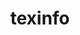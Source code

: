 ---
title: "texinfo"
layout: cache
categories: [package, develop-2024-06-16]
meta: {"versions": ["7.1"], "compilers": ["gcc@=10.2.1", "gcc@=11.4.0", "gcc@=12.3.0", "gcc@=7.3.1", "gcc@=7.5.0", "gcc@=9.4.0", "oneapi@=2024.0.0"], "oss": ["amzn2", "centos7", "ubuntu18.04", "ubuntu20.04", "ubuntu22.04"], "platforms": ["linux"], "targets": ["aarch64", "neoverse_n1", "neoverse_v1", "neoverse_v2", "ppc64le", "x86_64_v3", "x86_64_v4"], "stacks": ["aws-isc", "aws-isc-aarch64", "aws-pcluster-neoverse_v1", "aws-pcluster-x86_64_v4", "build_systems", "developer-tools-manylinux2014", "e4s", "e4s-neoverse-v2", "e4s-neoverse_v1", "e4s-oneapi", "e4s-power", "radiuss", "root", "tutorial"], "num_specs": 15, "num_specs_by_stack": {"e4s-power": 1, "root": 15, "aws-isc-aarch64": 2, "e4s-neoverse_v1": 1, "e4s-oneapi": 1, "aws-pcluster-neoverse_v1": 2, "e4s": 1, "tutorial": 1, "build_systems": 1, "radiuss": 1, "aws-isc": 1, "e4s-neoverse-v2": 1, "developer-tools-manylinux2014": 1, "aws-pcluster-x86_64_v4": 2}}
spec_details: [{"hash": "robmoffu5mz5x47xfuhbnty5vifb7aim", "compiler": "gcc@=9.4.0", "versions": ["7.1"], "os": "ubuntu20.04", "platform": "linux", "target": "ppc64le", "variants": ["build_system=autotools"], "stacks": ["e4s-power", "root"], "size": "-", "tarball": "https://binaries.spack.io/develop-2024-06-16/build_cache/linux-ubuntu20.04-ppc64le/gcc-9.4.0/texinfo-7.1/linux-ubuntu20.04-ppc64le-gcc-9.4.0-texinfo-7.1-robmoffu5mz5x47xfuhbnty5vifb7aim.spack"}, {"hash": "6wdcap24bdlxsi6qvw4d4j4guqivqwgv", "compiler": "gcc@=7.3.1", "versions": ["7.1"], "os": "amzn2", "platform": "linux", "target": "neoverse_n1", "variants": ["build_system=autotools"], "stacks": ["aws-isc-aarch64", "root"], "size": "-", "tarball": "https://binaries.spack.io/develop-2024-06-16/build_cache/linux-amzn2-neoverse_n1/gcc-7.3.1/texinfo-7.1/linux-amzn2-neoverse_n1-gcc-7.3.1-texinfo-7.1-6wdcap24bdlxsi6qvw4d4j4guqivqwgv.spack"}, {"hash": "zjxu6y3bxl5ugiauss37tg4moe6m4buu", "compiler": "gcc@=11.4.0", "versions": ["7.1"], "os": "ubuntu22.04", "platform": "linux", "target": "neoverse_v1", "variants": ["build_system=autotools"], "stacks": ["root", "e4s-neoverse_v1"], "size": "-", "tarball": "https://binaries.spack.io/develop-2024-06-16/build_cache/linux-ubuntu22.04-neoverse_v1/gcc-11.4.0/texinfo-7.1/linux-ubuntu22.04-neoverse_v1-gcc-11.4.0-texinfo-7.1-zjxu6y3bxl5ugiauss37tg4moe6m4buu.spack"}, {"hash": "lfu76y6sr5ez2uvq7hzcabuppvypuxzc", "compiler": "oneapi@=2024.0.0", "versions": ["7.1"], "os": "ubuntu22.04", "platform": "linux", "target": "x86_64_v3", "variants": ["build_system=autotools"], "stacks": ["root", "e4s-oneapi"], "size": "-", "tarball": "https://binaries.spack.io/develop-2024-06-16/build_cache/linux-ubuntu22.04-x86_64_v3/oneapi-2024.0.0/texinfo-7.1/linux-ubuntu22.04-x86_64_v3-oneapi-2024.0.0-texinfo-7.1-lfu76y6sr5ez2uvq7hzcabuppvypuxzc.spack"}, {"hash": "oumvtcjtiumpc5rn77wpw24oplkuneed", "compiler": "gcc@=12.3.0", "versions": ["7.1"], "os": "amzn2", "platform": "linux", "target": "neoverse_n1", "variants": ["build_system=autotools"], "stacks": ["root", "aws-pcluster-neoverse_v1"], "size": "-", "tarball": "https://binaries.spack.io/develop-2024-06-16/build_cache/linux-amzn2-neoverse_n1/gcc-12.3.0/texinfo-7.1/linux-amzn2-neoverse_n1-gcc-12.3.0-texinfo-7.1-oumvtcjtiumpc5rn77wpw24oplkuneed.spack"}, {"hash": "pi6rrt5dokirqqrzvjkh6oswo5gwomdi", "compiler": "gcc@=11.4.0", "versions": ["7.1"], "os": "ubuntu22.04", "platform": "linux", "target": "x86_64_v3", "variants": ["build_system=autotools"], "stacks": ["root", "e4s"], "size": "-", "tarball": "https://binaries.spack.io/develop-2024-06-16/build_cache/linux-ubuntu22.04-x86_64_v3/gcc-11.4.0/texinfo-7.1/linux-ubuntu22.04-x86_64_v3-gcc-11.4.0-texinfo-7.1-pi6rrt5dokirqqrzvjkh6oswo5gwomdi.spack"}, {"hash": "em7mekiclpof3qict53jzwghsonqhhmx", "compiler": "gcc@=11.4.0", "versions": ["7.1"], "os": "ubuntu22.04", "platform": "linux", "target": "x86_64_v3", "variants": ["build_system=autotools"], "stacks": ["root", "tutorial"], "size": "-", "tarball": "https://binaries.spack.io/develop-2024-06-16/build_cache/linux-ubuntu22.04-x86_64_v3/gcc-11.4.0/texinfo-7.1/linux-ubuntu22.04-x86_64_v3-gcc-11.4.0-texinfo-7.1-em7mekiclpof3qict53jzwghsonqhhmx.spack"}, {"hash": "scddvuvelleapc4yxd3osqq6a4nrqti6", "compiler": "gcc@=7.5.0", "versions": ["7.1"], "os": "ubuntu18.04", "platform": "linux", "target": "x86_64_v3", "variants": ["build_system=autotools"], "stacks": ["build_systems", "root", "radiuss"], "size": "-", "tarball": "https://binaries.spack.io/develop-2024-06-16/build_cache/linux-ubuntu18.04-x86_64_v3/gcc-7.5.0/texinfo-7.1/linux-ubuntu18.04-x86_64_v3-gcc-7.5.0-texinfo-7.1-scddvuvelleapc4yxd3osqq6a4nrqti6.spack"}, {"hash": "lcbv7urqzmcylpdhzksi7tohgfmuyen6", "compiler": "gcc@=7.3.1", "versions": ["7.1"], "os": "amzn2", "platform": "linux", "target": "x86_64_v3", "variants": ["build_system=autotools"], "stacks": ["root", "aws-isc"], "size": "-", "tarball": "https://binaries.spack.io/develop-2024-06-16/build_cache/linux-amzn2-x86_64_v3/gcc-7.3.1/texinfo-7.1/linux-amzn2-x86_64_v3-gcc-7.3.1-texinfo-7.1-lcbv7urqzmcylpdhzksi7tohgfmuyen6.spack"}, {"hash": "ttgfdzcxjjcx6aake56bqfhwohil7xi2", "compiler": "gcc@=11.4.0", "versions": ["7.1"], "os": "ubuntu22.04", "platform": "linux", "target": "neoverse_v2", "variants": ["build_system=autotools"], "stacks": ["root", "e4s-neoverse-v2"], "size": "-", "tarball": "https://binaries.spack.io/develop-2024-06-16/build_cache/linux-ubuntu22.04-neoverse_v2/gcc-11.4.0/texinfo-7.1/linux-ubuntu22.04-neoverse_v2-gcc-11.4.0-texinfo-7.1-ttgfdzcxjjcx6aake56bqfhwohil7xi2.spack"}, {"hash": "6aye2vufwuivdjtzmyh6yoenuqcwryqo", "compiler": "gcc@=10.2.1", "versions": ["7.1"], "os": "centos7", "platform": "linux", "target": "x86_64_v3", "variants": ["build_system=autotools"], "stacks": ["root", "developer-tools-manylinux2014"], "size": "-", "tarball": "https://binaries.spack.io/develop-2024-06-16/build_cache/linux-centos7-x86_64_v3/gcc-10.2.1/texinfo-7.1/linux-centos7-x86_64_v3-gcc-10.2.1-texinfo-7.1-6aye2vufwuivdjtzmyh6yoenuqcwryqo.spack"}, {"hash": "3pjhbljprfo34v3oxovslfvn2qzq6aqc", "compiler": "gcc@=12.3.0", "versions": ["7.1"], "os": "amzn2", "platform": "linux", "target": "x86_64_v4", "variants": ["build_system=autotools"], "stacks": ["aws-pcluster-x86_64_v4", "root"], "size": "-", "tarball": "https://binaries.spack.io/develop-2024-06-16/build_cache/linux-amzn2-x86_64_v4/gcc-12.3.0/texinfo-7.1/linux-amzn2-x86_64_v4-gcc-12.3.0-texinfo-7.1-3pjhbljprfo34v3oxovslfvn2qzq6aqc.spack"}, {"hash": "35upy55bgd5r5dtsilxyhv4tugqkml7g", "compiler": "gcc@=7.3.1", "versions": ["7.1"], "os": "amzn2", "platform": "linux", "target": "aarch64", "variants": ["build_system=autotools"], "stacks": ["aws-isc-aarch64", "root"], "size": "-", "tarball": "https://binaries.spack.io/develop-2024-06-16/build_cache/linux-amzn2-aarch64/gcc-7.3.1/texinfo-7.1/linux-amzn2-aarch64-gcc-7.3.1-texinfo-7.1-35upy55bgd5r5dtsilxyhv4tugqkml7g.spack"}, {"hash": "le4dvlxshuja74pauwlvqi5ru4xga2xb", "compiler": "gcc@=12.3.0", "versions": ["7.1"], "os": "amzn2", "platform": "linux", "target": "neoverse_v1", "variants": ["build_system=autotools"], "stacks": ["root", "aws-pcluster-neoverse_v1"], "size": "-", "tarball": "https://binaries.spack.io/develop-2024-06-16/build_cache/linux-amzn2-neoverse_v1/gcc-12.3.0/texinfo-7.1/linux-amzn2-neoverse_v1-gcc-12.3.0-texinfo-7.1-le4dvlxshuja74pauwlvqi5ru4xga2xb.spack"}, {"hash": "y3q2zoc7nz4eyguf3zlfsg74aqvih2sb", "compiler": "gcc@=12.3.0", "versions": ["7.1"], "os": "amzn2", "platform": "linux", "target": "x86_64_v3", "variants": ["build_system=autotools"], "stacks": ["aws-pcluster-x86_64_v4", "root"], "size": "-", "tarball": "https://binaries.spack.io/develop-2024-06-16/build_cache/linux-amzn2-x86_64_v3/gcc-12.3.0/texinfo-7.1/linux-amzn2-x86_64_v3-gcc-12.3.0-texinfo-7.1-y3q2zoc7nz4eyguf3zlfsg74aqvih2sb.spack"}]
---